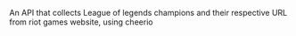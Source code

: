 An API that collects League of legends champions and their respective URL from riot games website, using cheerio
